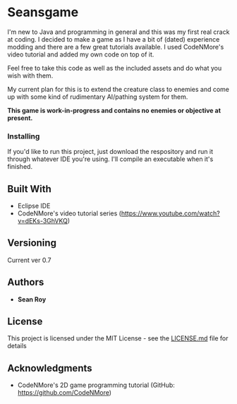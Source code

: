 # Seansgame

I'm new to Java and programming in general and this was my first real crack at coding. I decided to make a game
as I have a bit of (dated) experience modding and there are a few great tutorials available. I used CodeNMore's video tutorial
and added my own code on top of it. 

Feel free to take this code as well as the included assets and do what you wish with them.

My current plan for this is to extend the creature class to enemies and come up with some kind of rudimentary AI/pathing system
for them. 

**This game is work-in-progress and contains no enemies or objective at present.**

### Installing

If you'd like to run this project, just download the respository and run it through whatever IDE you're using. I'll compile
an executable when it's finished.

## Built With

* Eclipse IDE
* CodeNMore's video tutorial series (https://www.youtube.com/watch?v=dEKs-3GhVKQ)

## Versioning

Current ver 0.7

## Authors

* **Sean Roy** 

## License

This project is licensed under the MIT License - see the [LICENSE.md](LICENSE.md) file for details

## Acknowledgments

* CodeNMore's 2D game programming tutorial (GitHub: https://github.com/CodeNMore)
